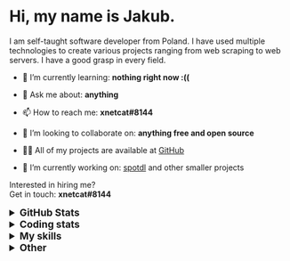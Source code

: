 # Hi, my name is Jakub.

I am self-taught software developer from Poland. I have used multiple technologies to create various projects ranging from web scraping to web servers. I have a good grasp in every field.

- 🌱 I’m currently learning: **nothing right now :((**

- 💬 Ask me about: **anything**

- 📫 How to reach me: **xnetcat#8144**

- 👯 I’m looking to collaborate on: **anything free and open source**

- 👨‍💻 All of my projects are available at [GitHub](https://github.com/xnetcat?tab=repositories)

- 🔭 I’m currently working on: [spotdl](https://github.com/spotDL/spotify-downloader) and other smaller projects

Interested in hiring me?  
Get in touch: **xnetcat#8144**

<details>
  <summary style="font-size:1.25em"><strong>GitHub Stats</strong></summary>
  <a href="https://github.com/anuraghazra/github-readme-stats" title="Go to Source">
    <img height=175 align="center" src="https://github-readme-stats.vercel.app/api?username=xnetcat&show_icons=true&theme=gotham">
  </a>
  <a href="https://github.com/anuraghazra/github-readme-stats">
  <img height=175 align="center" src="https://github-readme-stats.vercel.app/api/top-langs/?username=xnetcat&title_color=2aa889&text_color=99d1ce&icon_color=2bbc8a&bg_color=0c1014&langs_count=8&layout=compact" />
  </a>
</details>

<details>
  <summary style="font-size:1.25em"><strong>Coding stats</strong></summary>
  <!--START_SECTION:waka-->
<div class="waka-stats"><strong>🐱 My Github Data</strong>
<ul>
<li>🏆 471 Contributions in the Year 2022
<li>📦 64.6 kB Used in Github's Storage
<li>💼 Opted to Hire
<li>📜 21 Public Repositories
<li>🔑 1 Private Repository
</ul><pre lang="text">
<strong>📅 I'm Most Productive on Saturday</strong>
<code>Monday       64 commits     ██░░░░░░░░░░░░░░░░░░░░░░░   8.99% 
Tuesday      74 commits     ██░░░░░░░░░░░░░░░░░░░░░░░   10.39% 
Wednesday    80 commits     ██░░░░░░░░░░░░░░░░░░░░░░░   11.24% 
Thursday     124 commits    ████░░░░░░░░░░░░░░░░░░░░░   17.42% 
Friday       96 commits     ███░░░░░░░░░░░░░░░░░░░░░░   13.48% 
Saturday     146 commits    █████░░░░░░░░░░░░░░░░░░░░   20.51% 
Sunday       128 commits    ████░░░░░░░░░░░░░░░░░░░░░   17.98%</code>
</pre>

<pre lang="text"><strong>📊 This Week I Spent My Time On</strong>
<code>⌚︎  Time Zone: Europe/Warsaw
💬︎  Programming Languages: 
Python                   6 mins              █████████████████████░░░░   86.16% 
TOML                     0 secs              █░░░░░░░░░░░░░░░░░░░░░░░░   5.58% 
Other                    0 secs              █░░░░░░░░░░░░░░░░░░░░░░░░   3.89% 
Text                     0 secs              ░░░░░░░░░░░░░░░░░░░░░░░░░   2.37% 
Markdown                 0 secs              ░░░░░░░░░░░░░░░░░░░░░░░░░   2.0%
🔥  Editors: 
VS Code                  7 mins              █████████████████████████   100.0%
🐱‍‍💻   Projects: 
spotdl-v4                7 mins              █████████████████████████   100.0%
‍‍💻   Operating System: 
Windows                  7 mins              █████████████████████████   100.0%</code></pre><pre lang="text">
<strong>I Mostly Code in Python</strong>
<code>Python                   9 repos             █████████████░░░░░░░░░░░░   52.94% 
JavaScript               3 repos             ████░░░░░░░░░░░░░░░░░░░░░   17.65% 
HTML                     2 repos             ███░░░░░░░░░░░░░░░░░░░░░░   11.76% 
Jupyter Notebook         1 repo              █░░░░░░░░░░░░░░░░░░░░░░░░   5.88% 
Shell                    1 repo              █░░░░░░░░░░░░░░░░░░░░░░░░   5.88%</code>
</pre>

**Timeline**

![Chart not found](https://raw.githubusercontent.com/xnetcat/xnetcat/master/charts/bar_graph.png) 

</div>
<!--END_SECTION:waka-->
</details>

<details>
  <summary style="font-size:1.25em"><strong>My skills</strong></summary>
 
 ## Languages

![JavaScript](https://img.shields.io/badge/javascript%20-%23323330.svg?&style=for-the-badge&logo=javascript&logoColor=%23F7DF1E)
![Python](https://img.shields.io/badge/python%20-%2314354C.svg?&style=for-the-badge&logo=python&logoColor=white)
![Java](https://img.shields.io/badge/java-%23ED8B00.svg?&style=for-the-badge&logo=java&logoColor=white)
![TypeScript](https://img.shields.io/badge/typescript%20-%23007ACC.svg?&style=for-the-badge&logo=typescript&logoColor=white)
![Dart](https://img.shields.io/badge/dart-%230175C2.svg?&style=for-the-badge&logo=dart&logoColor=white)
![HTML5](https://img.shields.io/badge/html5%20-%23E34F26.svg?&style=for-the-badge&logo=html5&logoColor=white)
![CSS3](https://img.shields.io/badge/css3%20-%231572B6.svg?&style=for-the-badge&logo=css3&logoColor=white)
![Shell Script](https://img.shields.io/badge/shell_script%20-%23121011.svg?&style=for-the-badge&logo=gnu-bash&logoColor=white)
![Markdown](https://img.shields.io/badge/markdown-%23000000.svg?&style=for-the-badge&logo=markdown&logoColor=white)

## Frameworks

![Node.js](https://img.shields.io/badge/node.js%20-%2343853D.svg?&style=for-the-badge&logo=node.js&logoColor=white)
![Express](https://img.shields.io/badge/express.js%20-%23404d59.svg?&style=for-the-badge&logo=express)
![React](https://img.shields.io/badge/react%20-%2320232a.svg?&style=for-the-badge&logo=react&logoColor=%2361DAFB)
![Material UI](https://img.shields.io/badge/material%20ui%20-%230081CB.svg?&style=for-the-badge&logo=material-ui&logoColor=white)
![Flask](https://img.shields.io/badge/flask%20-%23000.svg?&style=for-the-badge&logo=flask&logoColor=white)
![Flutter](https://img.shields.io/badge/Flutter%20-%2302569B.svg?&style=for-the-badge&logo=Flutter&logoColor=white)
![Redux](https://img.shields.io/badge/redux%20-%23593d88.svg?&style=for-the-badge&logo=redux&logoColor=white)
![SASS](https://img.shields.io/badge/SASS%20-hotpink.svg?&style=for-the-badge&logo=SASS&logoColor=white)
![Selenium](https://img.shields.io/badge/selenium%20-%2343B02A.svg?&style=for-the-badge&logo=selenium&logoColor=white)
![Electrom](https://img.shields.io/badge/electron%20-%2347848f.svg?&style=for-the-badge&logo=electron&logoColor=white)

## Version Control

![Git](https://img.shields.io/badge/git%20-%23F05033.svg?&style=for-the-badge&logo=git&logoColor=white)
![GitHub](https://img.shields.io/badge/github%20-%23121011.svg?&style=for-the-badge&logo=github&logoColor=white)
![GitLab](https://img.shields.io/badge/gitlab%20-%23181717.svg?&style=for-the-badge&logo=gitlab&logoColor=white)

## Hosting/SaaS

![Google Cloud](https://img.shields.io/badge/Google%20Cloud%20-%234285F4.svg?&style=for-the-badge&logo=google-cloud&logoColor=white)
![Heroku](https://img.shields.io/badge/heroku%20-%23430098.svg?&style=for-the-badge&logo=heroku&logoColor=white)
![Firebase](https://img.shields.io/badge/firebase%20-%23039BE5.svg?&style=for-the-badge&logo=firebase)
![Vercel](https://img.shields.io/badge/vercel%20-%23000000.svg?&style=for-the-badge&logo=vercel)

## Databases

![MongoDB](https://img.shields.io/badge/MongoDB-%234ea94b.svg?&style=for-the-badge&logo=mongodb&logoColor=white)

## CI

![GitHub Actions](https://img.shields.io/badge/github%20actions%20-%232671E5.svg?&style=for-the-badge&logo=github%20actions&logoColor=white)
![TravisCI](https://img.shields.io/badge/travisci%20-%232B2F33.svg?&style=for-the-badge&logo=travis&logoColor=white)

## Other

![Jupyter](https://img.shields.io/badge/Jupyter%20-%23F37626.svg?&style=for-the-badge&logo=Jupyter&logoColor=white)
![Docker](https://img.shields.io/badge/docker%20-%230db7ed.svg?&style=for-the-badge&logo=docker&logoColor=white)

## Operating Systems

![Ubuntu](https://img.shields.io/badge/Ubuntu-E95420?style=for-the-badge&logo=ubuntu&logoColor=white)
![Windows 10](https://img.shields.io/badge/Windows-0078D6?style=for-the-badge&logo=windows&logoColor=white)
![Android](https://img.shields.io/badge/Android-3DDC84?style=for-the-badge&logo=android&logoColor=white)
</details>

<details>
  <summary style="font-size:1.25em"><strong>Other</strong></summary>
  
## Social
  
[![twitter](https://img.shields.io/badge/twitter-%2300acee.svg?&style=for-the-badge&logo=twitter&logoColor=white)](https://twitter.com/xnetcat)
[![instagram](https://img.shields.io/badge/instagram-%23000000.svg?&style=for-the-badge&logo=instagram&logoColor=white)](https://www.instagram.com/xnetcat)
[![spotify](https://img.shields.io/badge/spotify-%231ED760.svg?&style=for-the-badge&logo=spotify&logoColor=white)](https://open.spotify.com/user/peg1fuzvx3ly6fju135cmrkau?si=RM4_x2VRTI2V8FCGZYyoGA)
[![duolingo](https://img.shields.io/badge/Duolingo%20-%234DC730.svg?&style=for-the-badge&logo=Duolingo&logoColor=white)](https://www.duolingo.com/profile/Jakub79189)
[![github](https://img.shields.io/badge/github-%2324292e.svg?&style=for-the-badge&logo=github&logoColor=white)](https://github.com/xnetcat)
[![devto](https://img.shields.io/badge/dev.to-%2308090A.svg?&style=for-the-badge&logo=dev.to&logoColor=white)](https://dev.to/xnetcat)
[![gitlab](https://img.shields.io/badge/gitlab-%23330f63.svg?&style=for-the-badge&logo=gitlab&logoColor=white)](https://gitlab.com/xnetcat)
[![stackoverflow](https://img.shields.io/badge/stackoverflow-%23F28032.svg?&style=for-the-badge&logo=stackoverflow&logoColor=white)](https://stackoverflow.com/users/9802624/xnetcat)
[![XDA Developers](https://img.shields.io/badge/XDA-Developers%20-%23AC6E2F.svg?&style=for-the-badge&logo=XDA-Developers&logoColor=white)](https://forum.xda-developers.com/m/xnetcat.11357271/)

## Gaming

[![Steam](https://img.shields.io/badge/steam%20-eboy%20kubuś%20uwu-%232088FF.svg?&style=for-the-badge&logo=steam&logoColor=white)](https://steamcommunity.com/id/xNetcat)
![Epic Games](https://img.shields.io/badge/epic%20games-eboy.kubus.uwu-%232088FF.svg?&style=for-the-badge&logo=epic%20games&logoColor=white)
![Ubisoft Connect](https://img.shields.io/badge/Ubisoft%20Connect-xnetcat-%232088FF.svg?&style=for-the-badge&logo=ubisoft&logoColor=white)
![Riot Account](https://img.shields.io/badge/Riot%20Games-EBOY%20Kubuś%20UwU%20%23EUNE-%232088FF.svg?&style=for-the-badge&logo=riot-games&logoColor=white)

## Contact

[![protonmail](https://img.shields.io/badge/protonmail-%238B89CC.svg?&style=for-the-badge&logo=protonmail&logoColor=white)](mailto:xnetcat@pm.me)
[![gmail](https://img.shields.io/badge/gmail-%23D14836.svg?&style=for-the-badge&logo=gmail&logoColor=white)](mailto:xnetcat.dev@gmail.com)
![discord](https://img.shields.io/badge/xnetcat%238144-7289DA.svg?&style=for-the-badge&logo=discord&logoColor=white)

## Donate

[![paypal](https://img.shields.io/badge/paypal-%2300457C.svg?&style=for-the-badge&logo=paypal&logoColor=white)](https://paypal.me/kko7)
[![bitcoin](https://img.shields.io/badge/btc-1Lu8aWN2FjZJGnJCKzrPpapsERTDLjMsyW-black?style=for-the-badge&logo=bitcoin&logoColor=white)](bitcoin:1Lu8aWN2FjZJGnJCKzrPpapsERTDLjMsyW)
[![ethereum](https://img.shields.io/badge/eth-0x6c212696EA6f385E77Dd425341e40c6aBa437E05-black?style=for-the-badge&logo=ethereum&logoColor=white)](bitcoin:0x6c212696EA6f385E77Dd425341e40c6aBa437E05)
</details>

